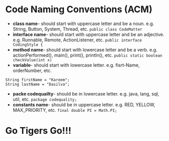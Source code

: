 # Code Naming Conventions (ACM)

* **class name**- should start with uppercase letter and be a noun. e.g. String, Button, System, Thread, etc.
```public class CodeMatter```
* **interface name**- should start with uppercase letter and be an adjective. e.g. Runnable, Remote, ActionListener, etc.
```public interface CodingStyle {```
* **method name**- should start with lowercase letter and be a verb. e.g. actionPerformed(), main(), print(), println(), etc.
```public static boolean checkValue(int x)```
* **variable**- should start with lowercase letter. e.g. fisrt-Name, orderNumber, etc.
```
String firstName = "Kareem";
String lastName = "Dasilva";
```
* **packe codequailty**- should be in lowercase letter. e.g. java, lang, sql, util, etc.
```package codequality;```
* **constants name**- should be in uppercase letter. e.g. RED, YELLOW, MAX_PRIORITY, etc.
```final double PI = Math.PI;```

# Go Tigers Go!!!
